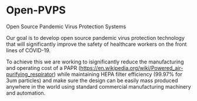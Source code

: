 # Open-PVPS
Open Source Pandemic Virus Protection Systems

Our goal is to develop open source pandemic virus protection technology that will significantly improve the safety of healthcare workers on the front lines of COVID-19.

To achieve this we are working to isignificantly reduce the manufacturing and operating cost of a PAPR (https://en.wikipedia.org/wiki/Powered_air-purifying_respirator) while maintaining HEPA filter efficiency (99.97% for 3um particles) and make sure the design can be easily mass produced anywhere in the world using standard commercial manufacturing machinery and automation. 
